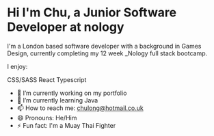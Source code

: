 # Hi I'm Chu, a Junior Software Developer at nology

I'm a London based software developer with a background in Games Design, currently completing my 12 week _Nology full stack bootcamp.

I enjoy:

CSS/SASS
React
Typescript

- 🔭 I’m currently working on my portfolio
- 🌱 I’m currently learning Java
- 📫 How to reach me: chulong@hotmail.co.uk
- 😄 Pronouns: He/Him
- ⚡ Fun fact: I'm a Muay Thai Fighter

<!--
**Koji47/koji47** is a ✨ _special_ ✨ repository because its `README.md` (this file) appears on your GitHub profile.

Here are some ideas to get you started:


-->
